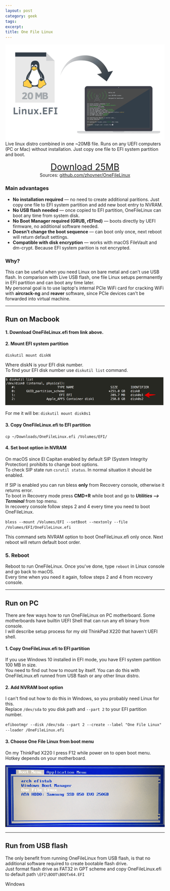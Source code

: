 ```yaml
---
layout: post
category: geek
tags:
excerpt:
title: One File Linux
---
```


![One File Linux logo](/img/one-file-linux.png) Live linux distro combined in one ~20MB file. Runs on any UEFI computers (PC or Mac) without installation. Just copy one file to EFI system partition and boot. 

<div style="text-align:center;font-size: 200%;">
<a href="https://github.com/zhovner/OneFileLinux/releases/download/v0.3.1/OneFileLinux.efi">Download 25MB</a>
</div>
<div style="text-align:center;">
Sources: <a href="https://github.com/zhovner/OneFileLinux/">github.com/zhovner/OneFileLinux</a>
</div>
  
  
### Main advantages

* **No installation required** — no need to create additional paritions. Just copy one file to EFI system partition and add new boot entry to NVRAM.
* **No USB flash needed** — once copied to EFI partition, OneFileLinux can boot any time from system disk.
* **No Boot Manager required (GRUB, rEFInd)** — boots directly by UEFI firmware, no additional software needed.
* **Doesn't change the boot sequence** — can boot only once, next reboot will return default settings.
* **Compatible with disk encryption** — works with macOS FileVault and dm-crypt. Because EFI system parition is not encrypted.
  

### Why?

This can be useful when you need Linux on bare metal and can't use USB flash. In comparison with Live USB flash, one file Linux setups permanently in EFI partition and can boot any time later.  
My personal goal is to use laptop's internal PCIe WiFi card for cracking WiFi with <b>aircrack-ng</b> and <b>reaver</b> software, since PCIe devices can't be forwarded into virtual machine. 

---
  
## Run on Macbook

#### 1. Download OneFileLinux.efi from link above.  
  
  

#### 2. Mount EFI system partition 

`diskutil mount diskN` 

Where diskN is your EFI disk number.  
To find your EFI disk number use `diskutil list` command.  
  
<img width="500" alt="macOS diskutil list EFI partition" src="/img/diskutil-list-efi.png" />

For me it will be: `diskutil mount disk0s1`

  
  
  
#### 3. Copy OneFileLinux.efi to EFI partition
  
`cp ~/Downloads/OneFileLinux.efi /Volumes/EFI/`

  
  
#### 4. Set boot option in NVRAM

On macOS since El Capitan enabled by default SIP (System Integrity Protection) prohibits to change boot options.  
To check SIP state run `csrutil status`. In normal situation it should be enabled.  
  
If SIP is enabled you can run bless <b>only</b> from Recovery console, otherwise it returns error.  
To boot in Recovery mode press <b>CMD+R</b> while boot and go to **_Utilities —> Terminal_** from top menu.  
In recovery console follow steps 2 and 4 every time you need to boot OneFileLinux.  

`bless --mount /Volumes/EFI --setBoot --nextonly --file /Volumes/EFI/OneFileLinux.efi`
  
  
This command sets NVRAM option to boot OneFileLinux.efi only once. Next reboot will return default boot order. 
  
  
  
### 5. Reboot 

Reboot to run OneFileLinux. Once you've done, type `reboot` in Linux console and go back to macOS.   
Every time when you need it again, follow steps 2 and 4 from recovery console.

---

## Run on PC
There are few ways how to run OneFileLinux on PC motherboard. Some motherboards have builtin UEFI Shell that can run any efi binary from console.  
I will describe setup process for my old ThinkPad X220 that haven't UEFI shell. 

#### 1. Copy OneFileLinux.efi to EFI partition 
  
If you use Windows 10 installed in EFI mode, you have EFI system partition 100 MB in size.  
You need to find out how to mount by itself. You can do this with OneFileLinux.efi runned from USB flash or any other linux distro.


#### 2. Add NVRAM boot option

I can't find out how to do this in Windows, so you probably need Linux for this.  
Replace `/dev/sda` to you disk path and `--part 2` to your EFI partition number.  
  
`efibootmgr --disk /dev/sda --part 2 --create --label "One File Linux" --loader /OneFileLinux.efi`

#### 3. Choose One File Linux from boot menu

On my ThinkPad X220 I press F12 while power on to open boot menu. Hotkey depends on your motherboard.  
  
<img alt="ThinkPad X220 boot menu" width="600" src="/img/thinkpad-x220-boot-menu.png" />

---

## Run from USB flash
The only benefit from running OneFileLinux from USB flash, is that no additional software required to create bootable flash drive.  
Just format flash drive as FAT32 in GPT scheme and copy OneFileLinux.efi to default path `\EFI\BOOT\BOOTx64.EFI`

Windows 



